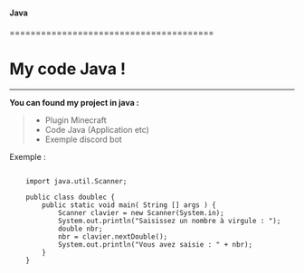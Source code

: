 #### Java

=======================================

# My code Java !

---------------------------------------

__You can found my project in java :__
>- Plugin Minecraft
>- Code Java (Application etc)
>- Exemple discord bot


Exemple : 

<pre><code>
	import java.util.Scanner;

	public class doublec {
	    public static void main( String [] args ) {
	        Scanner clavier = new Scanner(System.in);
	        System.out.println("Saisissez un nombre à virgule : ");
	        double nbr;
	        nbr = clavier.nextDouble();
	        System.out.println("Vous avez saisie : " + nbr);
	    }
	}
</code></pre>